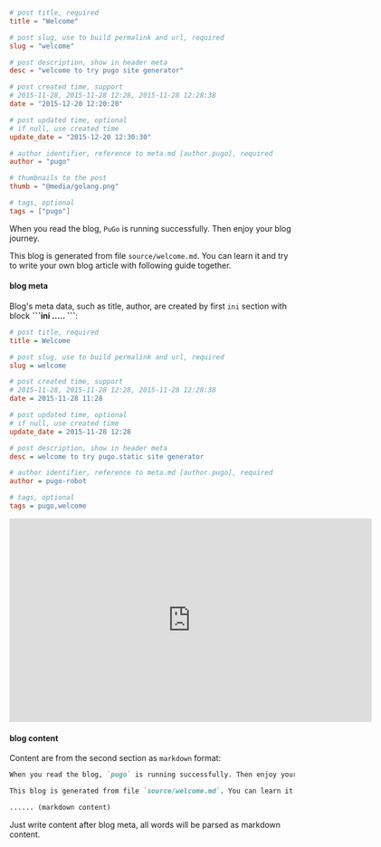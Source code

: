 ```toml

# post title, required
title = "Welcome"

# post slug, use to build permalink and url, required
slug = "welcome"

# post description, show in header meta
desc = "welcome to try pugo site generator"

# post created time, support
# 2015-11-28, 2015-11-28 12:28, 2015-11-28 12:28:38
date = "2015-12-20 12:20:20"

# post updated time, optional
# if null, use created time
update_date = "2015-12-20 12:30:30"

# author identifier, reference to meta.md [author.pugo], required
author = "pugo"

# thumbnails to the post
thumb = "@media/golang.png"

# tags, optional
tags = ["pugo"]
```

When you read the blog, `PuGo` is running successfully. Then enjoy your blog journey.

This blog is generated from file `source/welcome.md`. You can learn it and try to write your own blog article with following guide together.

#### blog meta

Blog's meta data, such as title, author, are created by first `ini` section with block **\`\`\`ini ..... \`\`\`**:

```ini
# post title, required
title = Welcome

# post slug, use to build permalink and url, required
slug = welcome

# post created time, support
# 2015-11-28, 2015-11-28 12:28, 2015-11-28 12:28:38
date = 2015-11-28 11:28

# post updated time, optional
# if null, use created time
update_date = 2015-11-28 12:28

# post description, show in header meta
desc = welcome to try pugo.static site generator

# author identifier, reference to meta.md [author.pugo], required
author = pugo-robot

# tags, optional
tags = pugo,welcome
```

<iframe width="640" height="360" src="https://www.youtube.com/embed/NhoAxLElb-0?rel=0" frameborder="0" allowfullscreen></iframe>

#### blog content

Content are from the second section as `markdown` format:

```markdown
When you read the blog, `pugo` is running successfully. Then enjoy your blog journey.

This blog is generated from file `source/welcome.md`. You can learn it and try to write your own blog article with following guide together.

...... (markdown content)
```

Just write content after blog meta, all words will be parsed as markdown content.

